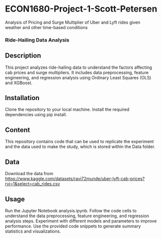 # ECON1680-Project-1-Scott-Petersen
Analysis of Pricing and Surge Multiplier of Uber and Lyft rides given weather and other time-based conditions

### Ride-Hailing Data Analysis 

## Description 
This project analyzes ride-hailing data to understand the factors affecting cab prices and surge multipliers. It includes data preprocessing, feature engineering, and regression analysis using Ordinary Least Squares (OLS) and XGBoost.

## Installation 
Clone the repository to your local machine. Install the required dependencies using pip install.

## Content
This repository contains code that can be used to replicate the experiment and the data used to make the study, which is stored within the Data folder.

## Data 
Download the data from https://www.kaggle.com/datasets/ravi72munde/uber-lyft-cab-prices?rvi=1&select=cab_rides.csv

## Usage 
Run the Jupyter Notebook analysis.ipynb. Follow the code cells to understand the data preprocessing, feature engineering, and regression analysis steps. Experiment with different models and parameters to improve performance. Use the provided code snippets to generate summary statistics and visualizations. 
